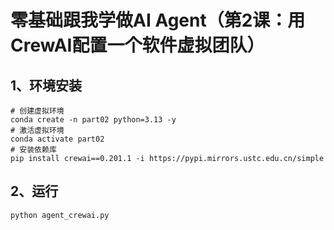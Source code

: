 # 零基础跟我学做AI Agent（第2课：用CrewAI配置一个软件虚拟团队）

## 1、环境安装

```shell
# 创建虚拟环境
conda create -n part02 python=3.13 -y
# 激活虚拟环境
conda activate part02
# 安装依赖库
pip install crewai==0.201.1 -i https://pypi.mirrors.ustc.edu.cn/simple
```

## 2、运行

```shell
python agent_crewai.py
```


